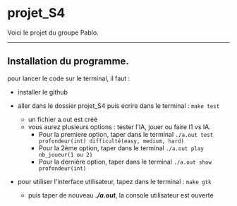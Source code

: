 # projet_S4
Voici le projet du groupe Pablo.

----------------------------
## Installation du programme.

pour lancer le code sur le terminal, il faut :  
* installer le github  
* aller dans le dossier projet_S4 puis ecrire dans le terminal : `make test`
   * un fichier a.out est créé  
   * vous aurez plusieurs options : tester l'IA, jouer ou faire I1 vs IA.
      * Pour la premiere option, taper dans le terminal `./a.out test profondeur(int) difficulté(easy, medium, hard)`
      * Pour la 2ème option, taper dans le terminal `./a.out play nb_joueur(1 ou 2)`
      * Pour la dernière option, taper dans le terminal `./a.out show profondeur(int)`

* pour utiliser l'interface utilisateur, tapez dans le terminal : `make gtk`
  * puis taper de nouveau *__./a.out__*, la console utilisateur est ouverte
